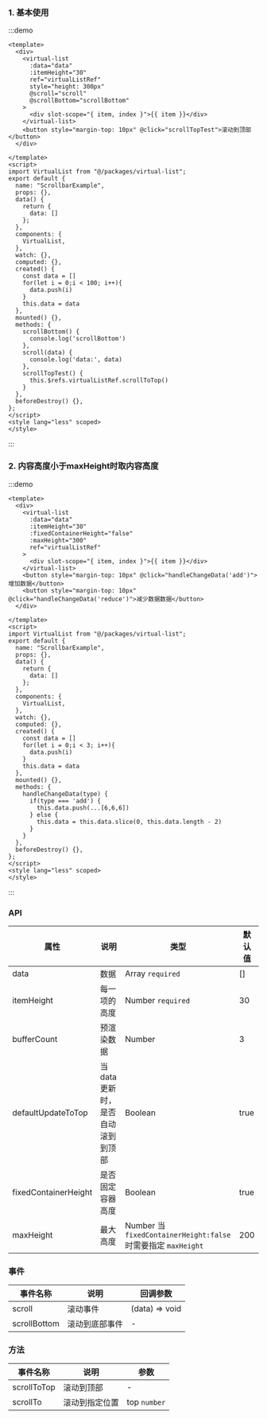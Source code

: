 ### 1. 基本使用

:::demo 

```vue
<template>
  <div>
    <virtual-list 
      :data="data" 
      :itemHeight="30" 
      ref="virtualListRef"
      style="height: 300px"
      @scroll="scroll"
      @scrollBottom="scrollBottom"
    >
      <div slot-scope="{ item, index }">{{ item }}</div>
    </virtual-list>
    <button style="margin-top: 10px" @click="scrollTopTest">滚动到顶部</button>
  </div>

</template>
<script>
import VirtualList from "@/packages/virtual-list";
export default {
  name: "ScrollbarExample",
  props: {},
  data() {
    return {
      data: []
    };
  },
  components: {
    VirtualList,
  },
  watch: {},
  computed: {},
  created() {
    const data = []
    for(let i = 0;i < 100; i++){
      data.push(i)
    }
    this.data = data
  },
  mounted() {},
  methods: {
    scrollBottom() {
      console.log('scrollBottom')
    },
    scroll(data) {
      console.log('data:', data)
    },
    scrollTopTest() {
      this.$refs.virtualListRef.scrollToTop()
    }
  },
  beforeDestroy() {},
};
</script>
<style lang="less" scoped>
</style>
```

:::

### 2. 内容高度小于maxHeight时取内容高度

:::demo 

```vue
<template>
  <div>
    <virtual-list 
      :data="data" 
      :itemHeight="30" 
      :fixedContainerHeight="false"
      :maxHeight="300"
      ref="virtualListRef"
    >
      <div slot-scope="{ item, index }">{{ item }}</div>
    </virtual-list>
    <button style="margin-top: 10px" @click="handleChangeData('add')">增加数据</button>
    <button style="margin-top: 10px" @click="handleChangeData('reduce')">减少数据数据</button>
  </div>

</template>
<script>
import VirtualList from "@/packages/virtual-list";
export default {
  name: "ScrollbarExample",
  props: {},
  data() {
    return {
      data: []
    };
  },
  components: {
    VirtualList,
  },
  watch: {},
  computed: {},
  created() {
    const data = []
    for(let i = 0;i < 3; i++){
      data.push(i)
    }
    this.data = data
  },
  mounted() {},
  methods: {
    handleChangeData(type) {
      if(type === 'add') {
        this.data.push(...[6,6,6])
      } else {
        this.data = this.data.slice(0, this.data.length - 2)
      }
    }
  },
  beforeDestroy() {},
};
</script>
<style lang="less" scoped>
</style>
```

:::

### API

| 属性       | 说明           | 类型         | 默认值 |
| ---------- | -------------- | ------------ | ------ |
| data  | 数据  | Array `required` | []  |
| itemHeight | 每一项的高度 | Number `required` | 30     |
| bufferCount | 预渲染数据 | Number       | 3     |
| defaultUpdateToTop | 当data更新时，是否自动滚到到顶部 | Boolean       | true     |
| fixedContainerHeight | 是否固定容器高度 | Boolean       | true     |
| maxHeight | 最大高度 | Number 当 `fixedContainerHeight:false` 时需要指定 `maxHeight` | 200     |

### 事件

| 事件名称  | 说明                 | 回调参数           |
| --------- | -------------------- | ------------------ |
| scroll | 滚动事件 | (data) => void |
| scrollBottom | 滚动到底部事件 | - |

### 方法

| 事件名称  | 说明                 | 参数           |
| --------- | -------------------- | ------------------ |
| scrollToTop | 滚动到顶部 | - |
| scrollTo | 滚动到指定位置 | top `number` |
